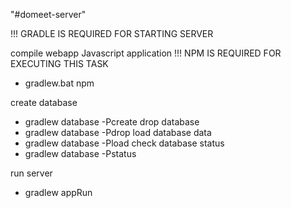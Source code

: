 "#domeet-server" 

!!! GRADLE IS REQUIRED FOR STARTING SERVER

compile webapp Javascript application
!!! NPM IS REQUIRED FOR EXECUTING THIS TASK
 - gradlew.bat npm
 
create database
 - gradlew database -Pcreate
drop database
 - gradlew database -Pdrop
load database data
 - gradlew database -Pload
check database status
 - gradlew database -Pstatus

run server
 - gradlew appRun
